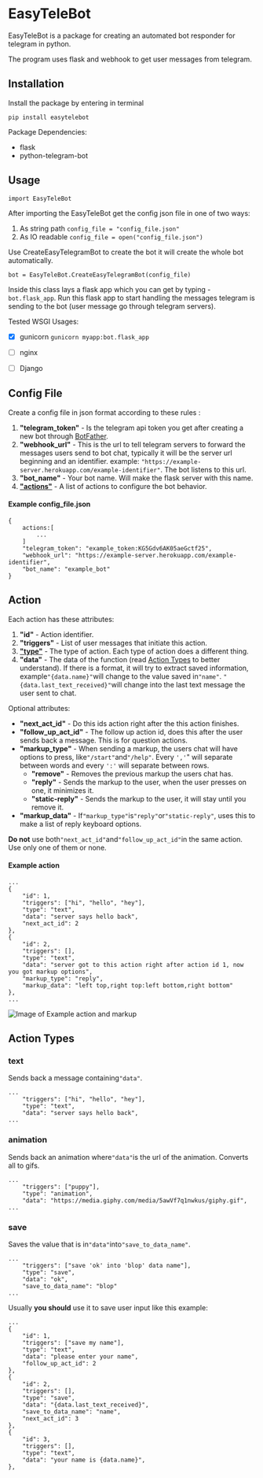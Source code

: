 # EasyTeleBot
EasyTeleBot is a package for creating an automated bot responder for telegram in python.

The program uses flask and webhook to get user messages from telegram.

## Installation
Install the package by entering in terminal
 
```pip install easytelebot```

Package Dependencies:
- flask
- python-telegram-bot

## Usage 
```import EasyTeleBot```

After importing the EasyTeleBot get the config json file in one of two ways:

1. As string path ```config_file = "config_file.json"```
1. As IO readable ```config_file = open("config_file.json")```

Use CreateEasyTelegramBot to create the bot it will create the whole bot automatically.

```bot = EasyTeleBot.CreateEasyTelegramBot(config_file)```

Inside this class lays a flask app which you can get by typing - ```bot.flask_app```.
Run this flask app to start handling the messages telegram is sending to the bot (user message go through telegram servers).

Tested WSGI Usages:
- [x] gunicorn ```gunicorn myapp:bot.flask_app```
- [ ] nginx
- [ ] Django



## Config File
Create a config file in json format according to these rules :
1. **"telegram_token"** - Is the telegram api token you get after creating a new bot through [BotFather](https://telegram.me/BotFather).
1. **"webhook_url"** - This is the url to tell telegram servers to forward the messages users send to bot chat,
 typically it will be the server url beginning and an identifier.
 example: ```"https://example-server.herokuapp.com/example-identifier"```.
 The bot listens to this url. 
1. **"bot_name"** - Your bot name. Will make the flask server with this name.
1. [**"actions"**](https://github.com/idozahavy/EasyTeleBot#action) - A list of actions to configure the bot behavior.

#### Example config_file.json
```
{
    actions:[
        ...
    ]  
    "telegram_token": "example_token:KG5Gdv6AK05aeGctf25",
    "webhook_url": "https://example-server.herokuapp.com/example-identifier",
    "bot_name": "example_bot"
}
```

## Action
Each action has these attributes:
1. **"id"** - Action identifier.
1. **"triggers"** - List of user messages that initiate this action.
1. [**"type"**](https://github.com/idozahavy/EasyTeleBot#action-types) - The type of action. Each type of action does a different thing.
1. **"data"** - The data of the function (read [Action Types](https://github.com/idozahavy/EasyTeleBot#action-types) to better understand). 
If there is a format, it will try to extract saved information, example```"{data.name}"```will change to the value saved in```"name"```.
```"{data.last_text_received}"```will change into the last text message the user sent to chat.

Optional attributes:
- **"next_act_id"** - Do this ids action right after the this action finishes.
- **"follow_up_act_id"** - The follow up action id, does this after the user sends back a message. This is for question actions.
- **"markup_type"** - When sending a markup, the users chat will have options to press, like```"/start"```and```"/help"```.
Every ```','```" will separate between words and every ```':'``` will separate between rows.
    - **"remove"** - Removes the previous markup the users chat has.
    - **"reply"** - Sends the markup to the user, when the user presses on one, it minimizes it.
    - **"static-reply"** - Sends the markup to the user, it will stay until you remove it.
- **"markup_data"** - If```"markup_type"```is```"reply"```or```"static-reply"```, uses this to make a list of reply keyboard options.

**Do not** use both```"next_act_id"```and```"follow_up_act_id"```in the same action. Use only one of them or none.

#### Example action
```
...
{
    "id": 1,
    "triggers": ["hi", "hello", "hey"],
    "type": "text",
    "data": "server says hello back",
    "next_act_id": 2
},
{
    "id": 2,
    "triggers": [],
    "type": "text",
    "data": "server got to this action right after action id 1, now you got markup options",
    "markup_type": "reply",
    "markup_data": "left top,right top:left bottom,right bottom"
},
...
```
![Image of Example action and markup](https://github.com/idozahavy/EasyTeleBot/blob/master/.images/markup_example.jpg)

## Action Types
### text
Sends back a message containing```"data"```.
```
...
    "triggers": ["hi", "hello", "hey"],
    "type": "text",
    "data": "server says hello back",
...
```

### animation
Sends back an animation where```"data"```is the url of the animation. 
Converts all to gifs.
```
...
    "triggers": ["puppy"],
    "type": "animation",
    "data": "https://media.giphy.com/media/5awVf7q1nwkus/giphy.gif",
...
```

### save
Saves the value that is in```"data"```into```"save_to_data_name"```.
```
...
    "triggers": ["save 'ok' into 'blop' data name"],
    "type": "save",
    "data": "ok",
    "save_to_data_name": "blop"
...
```
Usually **you should** use it to save user input like this example:
```
...
{
    "id": 1,
    "triggers": ["save my name"],
    "type": "text",
    "data": "please enter your name",
    "follow_up_act_id": 2
},
{
    "id": 2,
    "triggers": [],
    "type": "save",
    "data": "{data.last_text_received}",
    "save_to_data_name": "name",
    "next_act_id": 3
},
{
    "id": 3,
    "triggers": [],
    "type": "text",
    "data": "your name is {data.name}",
},
```




